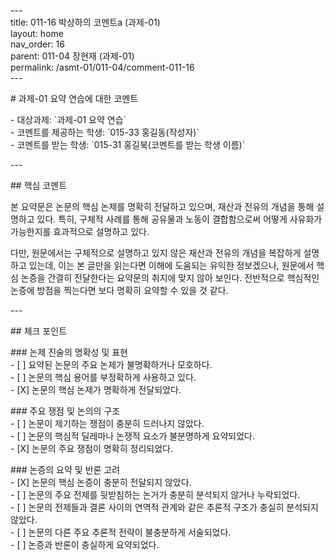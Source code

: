 \---  
title: 011-16 박상하의 코멘트a (과제-01)   
layout: home  
nav\_order: 16  
parent: 011-04 장현재 (과제-01)  
permalink: /asmt-01/011-04/comment-011-16  
\---

\# 과제-01 요약 연습에 대한 코멘트

\- 대상과제: \`과제-01 요약 연습\`  
\- 코멘트를 제공하는 학생: \`015-33 홍길동(작성자)\`   
\- 코멘트를 받는 학생: \`015-31 홍길북(코멘트를 받는 학생 이름)\` 

\---

\#\# 핵심 코멘트

본 요약문은 논문의 핵심 논제를 명확히 전달하고 있으며, 재산과 전유의 개념을 통해 설명하고 있다. 특히, 구체적 사례를 통해 공유물과 노동이 결합함으로써 어떻게 사유화가 가능한지를 효과적으로 설명하고 있다.

다만, 원문에서는 구체적으로 설명하고 있지 않은 재산과 전유의 개념을 복잡하게 설명하고 있는데, 이는 본 글만을 읽는다면 이해에 도움되는 유익한 정보겠으나, 원문에서 핵심 논증을 간결히 전달한다는 요약문의 취지에 맞지 않아 보인다. 전반적으로 핵심적인 논증에 방점을 찍는다면 보다 명확히 요약할 수 있을 것 같다.

\---

\#\# 체크 포인트

\#\#\# 논제 진술의 명확성 및 표현    
\- \[ \] 요약된 논문의 주요 논제가 불명확하거나 모호하다.    
\- \[ \] 논문의 핵심 용어를 부정확하게 사용하고 있다.    
\- \[X\] 논문의 핵심 논제가 명확하게 전달되었다.  

\#\#\# 주요 쟁점 및 논의의 구조    
\- \[ \] 논문이 제기하는 쟁점이 충분히 드러나지 않았다.    
\- \[ \] 논문의 핵심적 딜레마나 논쟁적 요소가 불분명하게 요약되었다.    
\- \[X\] 논문의 주요 쟁점이 명확히 정리되었다.  

\#\#\# 논증의 요약 및 반론 고려    
\- \[X\] 논문의 핵심 논증이 충분히 전달되지 않았다.    
\- \[ \] 논문의 주요 전제를 뒷받침하는 논거가 충분히 분석되지 않거나 누락되었다.    
\- \[ \] 논문의 전제들과 결론 사이의 연역적 관계와 같은 추론적 구조가 충실히 분석되지 않았다.    
\- \[ \] 논문의 다른 주요 추론적 전략이 불충분하게 서술되었다.  
\- \[ \] 논증과 반론이 충실하게 요약되었다. 

